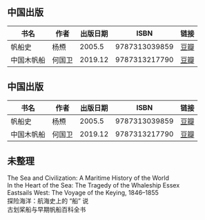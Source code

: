 ## 中国出版
|书名|作者|出版日期|ISBN|链接|
|--|--|--|--|--|
|帆船史|杨槱|2005.5|9787313039859|[豆瓣](https://book.douban.com/subject/1398475/)|
|中国木帆船|何国卫|2019.12|9787313217790|[豆瓣](https://book.douban.com/subject/34984070/)|
## 中国出版

| 书名         | 作者   | 出版日期 | ISBN           | 链接                       |
|--------------|--------|----------|----------------|----------------------------|
| 帆船史       | 杨槱   | 2005.5   | 9787313039859  | [豆瓣](https://book.douban.com/subject/1398475/) |
| 中国木帆船   | 何国卫 | 2019.12  | 9787313217790  | [豆瓣](https://book.douban.com/subject/34984070/) |



## 未整理
The Sea and Civilization: A Maritime History of the World  
In the Heart of the Sea: The Tragedy of the Whaleship Essex  
Eastsails West: The Voyage of the Keying, 1846–1855  
探险海洋：航海史上的 “船” 说  
古划桨船与早期帆船百科全书  


